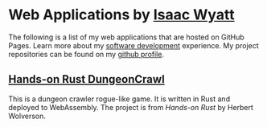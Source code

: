 <html>
  <head>
    <meta content="text/html;charset=utf-8" http-equiv="Content-Type" />
    <link rel="stylesheet" href="css/minimal.css">
  </head>
</html>

# Web Applications by [Isaac Wyatt](https://www.isaacwyatt.com)
The following is a list of my web applications that are hosted on GitHub Pages.
Learn more about my [software development](https://isaacwyatt.com/coding) experience.
My project repositories can be found on my [github profile](https://www.github.com/iwyatt).

## [Hands-on Rust DungeonCrawl](dungeoncrawl/index.md)
This is a dungeon crawler rogue-like game. 
It is written in Rust and deployed to WebAssembly.
The project is from *Hands-on Rust* by Herbert Wolverson.